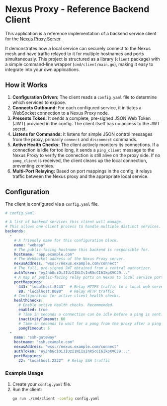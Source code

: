 # Nexus Proxy - Reference Backend Client

This application is a reference implementation of a backend service client for the [Nexus Proxy Server](https://github.com/AtDexters-Lab/nexus-proxy-server).

It demonstrates how a local service can securely connect to the Nexus mesh and have traffic relayed to it for multiple hostnames and ports simultaneously. This project is structured as a library (`client` package) with a simple command-line wrapper (`cmd/client/main.go`), making it easy to integrate into your own applications.

## How it Works

1.  **Configuration Driven:** The client reads a `config.yaml` file to determine which services to expose.
2.  **Connects Outbound:** For each configured service, it initiates a WebSocket connection to a Nexus Proxy node.
3.  **Presents Token:** It sends a complete, pre-signed JSON Web Token (JWT) provided in the config. The client itself has no access to the JWT secret.
4.  **Listens for Commands:** It listens for simple JSON control messages from the proxy, primarily `connect` and `disconnect` commands.
5.  **Active Health Checks:** The client actively monitors its connections. If a connection is idle for too long, it sends a `ping_client` message to the Nexus Proxy to verify the connection is still alive on the proxy side. If no `pong_client` is received, the client cleans up the local connection, preventing zombies.
6.  **Multi-Port Relaying:** Based on port mappings in the config, it relays traffic between the Nexus proxy and the appropriate local service.

## Configuration

The client is configured via a `config.yaml` file.

```yaml
# config.yaml

# A list of backend services this client will manage.
# This allows one client process to handle multiple distinct services.
backends:
  -
    # A friendly name for this configuration block.
    name: "webapp"
    # The public-facing hostname this backend is responsible for.
    hostname: "app.example.com"
    # The WebSocket address of the Nexus Proxy server.
    nexusAddress: "wss://nexus.example.com/connect"
    # The full, pre-signed JWT obtained from a central authorizer.
    authToken: "eyJhbGciOiJIUzI1NiIsInR5cCI6IkpXVCJ9..."
    # A map of public-facing relay ports on Nexus to local service ports.
    portMappings:
      443: "localhost:8443"  # Relay HTTPS traffic to a local web server
      80: "localhost:8080"   # Relay HTTP traffic
    # Configuration for active client health checks.
    healthChecks:
      # Enable active health checks. Recommended.
      enabled: true
      # Time in seconds a connection can be idle before a ping is sent.
      inactivityTimeout: 60
      # Time in seconds to wait for a pong from the proxy after a ping is sent.
      pongTimeout: 5
  -
    name: "ssh-gateway"
    hostname: "ssh.example.com"
    nexusAddress: "wss://nexus.example.com/connect"
    authToken: "eyJhbGciOiJIUzI1NiIsInR5cCI6IkpXVCJ9..."
    portMappings:
      22: "localhost:2222"  # Relay SSH traffic
```

### Example Usage

1.  Create your `config.yaml` file.
2.  Run the client:
    ```bash
    go run ./cmd/client -config config.yaml
    ```